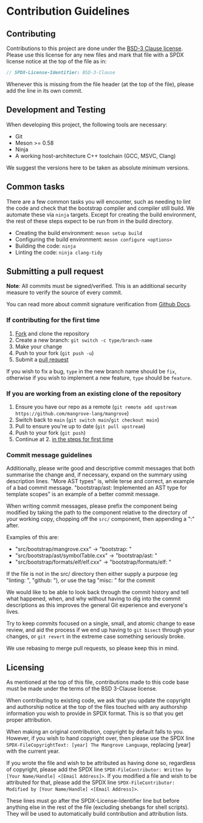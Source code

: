 # Contribution Guidelines

## Contributing

Contributions to this project are done under the [BSD-3 Clause license](https://github.com/mangrove-lang/mangrove/blob/main/LICENSE).
Please use this license for any new files and mark that file with a SPDX license notice at the top of the file as in:

```c++
// SPDX-License-Identifier: BSD-3-Clause
```

Whenever this is missing from the file header (at the top of the file), please add the line in its own commit.

## Development and Testing

When developing this project, the following tools are necessary:

* Git
* Meson >= 0.58
* Ninja
* A working host-architecture C++ toolchain (GCC, MSVC, Clang)

We suggest the versions here to be taken as absolute minimum versions.

## Common tasks

There are a few common tasks you will encounter, such as needing to lint the code and check that
the bootstrap compiler and compiler still build. We automate these via `ninja` targets.
Except for creating the build environment, the rest of these steps expect to be run from in the build directory.

* Creating the build environment: `meson setup build`
* Configuring the build environment: `meson configure <options>`
* Building the code: `ninja`
* Linting the code: `ninja clang-tidy`

## Submitting a pull request

**Note**: All commits must be signed/verified. This is an additional security measure to verify
the source of every commit.

You can read more about commit signature verification from [Github Docs](https://docs.github.com/en/authentication/managing-commit-signature-verification/about-commit-signature-verification).

### If contributing for the first time

1. [Fork](https://github.com/mangrove-lang/mangrove) and clone the repository
2. Create a new branch: `git switch -c type/branch-name`
3. Make your change
4. Push to your fork (`git push -u`)
5. Submit a [pull request](https://github.com/mangrove-lang/mangrove/compare)

If you wish to fix a bug, `type` in the new branch name should be `fix`, otherwise if you wish to implement
a new feature, `type` should be `feature`.

### If you are working from an existing clone of the repository

1. Ensure you have our repo as a remote (`git remote add upstream https://github.com/mangrove-lang/mangrove`)
2. Switch back to `main` (`git switch main`/`git checkout main`)
3. Pull to ensure you're up to date (`git pull upstream`)
4. Push to your fork (`git push`)
5. Continue at 2. [in the steps for first time](#if-contributing-for-the-first-time)

### Commit message guidelines

Additionally, please write good and descriptive commit messages that both summarise the change and,
if necessary, expand on the summary using description lines.
"More AST types" is, while terse and correct, an example of a bad commit message.
"bootstrap/ast: Implemented an AST type for template scopes" is an example of a better commit message.

When writing commit messages, please prefix the component being modified by taking the path to the component
relative to the directory of your working copy, chopping off the `src/` component, then appending a ":" after.

Examples of this are:

* "src/bootstrap/mangrove.cxx" -> "bootstrap: "
* "src/bootstrap/ast/symbolTable.cxx" -> "bootstrap/ast: "
* "src/bootstrap/formats/elf/elf.cxx" -> "bootstrap/formats/elf: "

If the file is not in the src/ directory then either supply a purpose (eg "linting: ", "github: "),
or use the tag "misc: " for the commit

We would like to be able to look back through the commit history and tell what happened, when, and why without having
to dig into the commit descriptions as this improves the general Git experience and everyone's lives.

Try to keep commits focused on a single, small, and atomic change to ease review, and aid the process if we end up having
to `git bisect` through your changes, or `git revert` in the extreme case something seriously broke.

We use rebasing to merge pull requests, so please keep this in mind.

## Licensing

As mentioned at the top of this file, contributions made to this code base must be made under the terms of the BSD 3-Clause license.

When contributing to existing code, we ask that you update the copyright and authorship notice at the top of the files touched
with any authorship information you wish to provide in SPDX format. This is so that you get proper attribution.

When making an original contribution, copyright by default falls to you. However, if you wish to hand copyright over, then
please use the SPDX line `SPDX-FileCopyrightText: [year] The Mangrove Language`, replacing [year] with the current year.

If you wrote the file and wish to be attributed as having done so, regardless of copyright, please add the SPDX line
`SPDX-FileContributor: Written by [Your Name/Handle] <[Email Address]>`.
If you modified a file and wish to be attributed for that, please add the SPDX line
`SPDX-FileContributor: Modified by [Your Name/Handle] <[Email Address]>`.

These lines must go after the SPDX-License-Identifier line but before anything else in the rest of the file
(excluding shebangs for shell scripts). They will be used to automatically build contribution and attribution lists.
